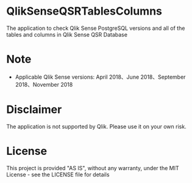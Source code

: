 # QlikSenseQSRTablesColumns
The application to check Qlik Sense PostgreSQL versions and all of the tables and columns in Qlik Sense QSR Database

# Note
- Applicable Qlik Sense versions: April 2018、June 2018、September 2018、November 2018

# Disclaimer
The application is not supported by Qlik. Please use it on your own risk. 

# License
This project is provided "AS IS", without any warranty, under the MIT License - see the LICENSE file for details
